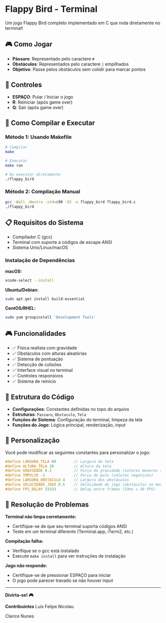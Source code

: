 # Flappy Bird - Terminal

Um jogo Flappy Bird completo implementado em C que roda diretamente no terminal!

## 🎮 Como Jogar

- **Pássaro**: Representado pelo caractere `#`
- **Obstáculos**: Representados pelo caractere `|` empilhados
- **Objetivo**: Passe pelos obstáculos sem colidir para marcar pontos

## 🎯 Controles

- **ESPAÇO**: Pular / Iniciar o jogo
- **R**: Reiniciar (após game over)
- **Q**: Sair (após game over)

## 🚀 Como Compilar e Executar

### Método 1: Usando Makefile
```bash
# Compilar
make

# Executar
make run

# Ou executar diretamente
./flappy_bird
```

### Método 2: Compilação Manual
```bash
gcc -Wall -Wextra -std=c99 -O2 -o flappy_bird flappy_bird.c
./flappy_bird
```

## 📋 Requisitos do Sistema

- Compilador C (gcc)
- Terminal com suporte a códigos de escape ANSI
- Sistema Unix/Linux/macOS

### Instalação de Dependências

**macOS:**
```bash
xcode-select --install
```

**Ubuntu/Debian:**
```bash
sudo apt-get install build-essential
```

**CentOS/RHEL:**
```bash
sudo yum groupinstall 'Development Tools'
```

## 🎮 Funcionalidades

- ✅ Física realista com gravidade
- ✅ Obstáculos com alturas aleatórias
- ✅ Sistema de pontuação
- ✅ Detecção de colisões
- ✅ Interface visual no terminal
- ✅ Controles responsivos
- ✅ Sistema de reinício

## 🔧 Estrutura do Código

- **Configurações**: Constantes definidas no topo do arquivo
- **Estruturas**: `Passaro`, `Obstaculo`, `Tela`
- **Funções de Sistema**: Configuração do terminal, limpeza da tela
- **Funções do Jogo**: Lógica principal, renderização, input

## 🎨 Personalização

Você pode modificar as seguintes constantes para personalizar o jogo:

```c
#define LARGURA_TELA 80        // Largura da tela
#define ALTURA_TELA 20         // Altura da tela
#define GRAVIDADE 0.2          // Força da gravidade (valores menores = mais suave)
#define IMPULSO -1             // Força do pulo (valores negativos)
#define LARGURA_OBSTACULO 4    // Largura dos obstáculos
#define VELOCIDADE_JOGO 0.5    // Velocidade do jogo (obstáculos se movem a cada 2 frames)
#define FPS_DELAY 33333        // Delay entre frames (33ms = 30 FPS)
```


## 🐛 Resolução de Problemas

**Terminal não limpa corretamente:**
- Certifique-se de que seu terminal suporta códigos ANSI
- Teste em um terminal diferente (Terminal.app, iTerm2, etc.)

**Compilação falha:**
- Verifique se o gcc está instalado
- Execute `make install` para ver instruções de instalação

**Jogo não responde:**
- Certifique-se de pressionar ESPAÇO para iniciar
- O jogo pode parecer travado se não houver input

---

**Divirta-se! 🎮**


**Contribuintes**
Luis Felipe Nicolau


Clarice Nunes
